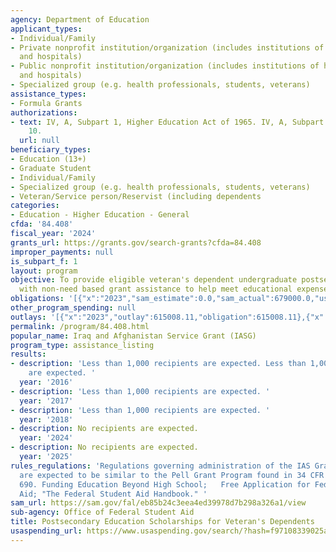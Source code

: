 ```yaml
---
agency: Department of Education
applicant_types:
- Individual/Family
- Private nonprofit institution/organization (includes institutions of higher education
  and hospitals)
- Public nonprofit institution/organization (includes institutions of higher education
  and hospitals)
- Specialized group (e.g. health professionals, students, veterans)
assistance_types:
- Formula Grants
authorizations:
- text: IV, A, Subpart 1, Higher Education Act of 1965. IV, A, Subpart 1, Subpart
    10.
  url: null
beneficiary_types:
- Education (13+)
- Graduate Student
- Individual/Family
- Specialized group (e.g. health professionals, students, veterans)
- Veteran/Service person/Reservist (including dependents
categories:
- Education - Higher Education - General
cfda: '84.408'
fiscal_year: '2024'
grants_url: https://grants.gov/search-grants?cfda=84.408
improper_payments: null
is_subpart_f: 1
layout: program
objective: To provide eligible veteran's dependent undergraduate postsecondary students
  with non-need based grant assistance to help meet educational expenses.
obligations: '[{"x":"2023","sam_estimate":0.0,"sam_actual":679000.0,"usa_spending_actual":620590.33},{"x":"2024","sam_estimate":0.0,"sam_actual":0.0,"usa_spending_actual":632875.86},{"x":"2025","sam_estimate":0.0,"sam_actual":0.0,"usa_spending_actual":12097.5}]'
other_program_spending: null
outlays: '[{"x":"2023","outlay":615008.11,"obligation":615008.11},{"x":"2024","outlay":467868.45,"obligation":467868.45},{"x":"2025","outlay":0.0,"obligation":12096.0}]'
permalink: /program/84.408.html
popular_name: Iraq and Afghanistan Service Grant (IASG)
program_type: assistance_listing
results:
- description: 'Less than 1,000 recipients are expected. Less than 1,000 recipients
    are expected. '
  year: '2016'
- description: 'Less than 1,000 recipients are expected. '
  year: '2017'
- description: 'Less than 1,000 recipients are expected. '
  year: '2018'
- description: No recipients are expected.
  year: '2024'
- description: No recipients are expected.
  year: '2025'
rules_regulations: 'Regulations governing administration of the IAS Grant Program
  are expected to be similar to the Pell Grant Program found in 34 CFR 600, 668, and
  690. Funding Education Beyond High School;   Free Application for Federal Student
  Aid; "The Federal Student Aid Handbook." '
sam_url: https://sam.gov/fal/eb85b24c3eea4ed39978d7b298a326a1/view
sub-agency: Office of Federal Student Aid
title: Postsecondary Education Scholarships for Veteran's Dependents
usaspending_url: https://www.usaspending.gov/search/?hash=f97108339025a9b43dcccb188e3f5e29
---
```

